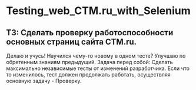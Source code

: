 # Testing_web_CTM.ru_with_Selenium

ТЗ: Сделать проверку работоспособности основных страниц сайта CTM.ru.
---------------------------------------------------------------------

Делаю и учусь!
Научился чему-то новому в одном тесте?
Улучшаю по обретенным знаниям предыдущий.
Задача перед собой: Сделать максимально независимые тесты от изменений разработчика.
Если что то изменилось, тест должен продолжать работать, осуществляя основную задачу - Проверку.